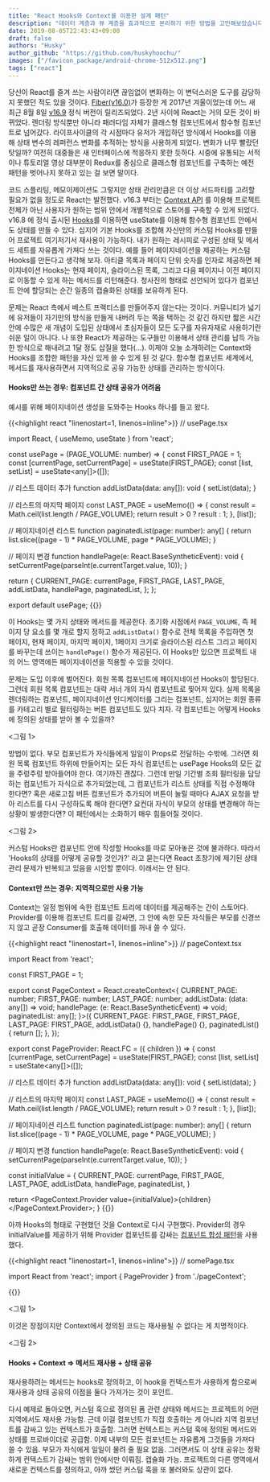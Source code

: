 ```yaml
---
title: "React Hooks와 Context를 이용한 설계 패턴"
description: "데이터 계층과 뷰 계층을 효과적으로 분리하기 위한 방법을 고민해보았습니다."
date: 2019-08-05T22:43:43+09:00
draft: false
authors: "Husky"
author_github: "https://github.com/huskyhoochu/"
images: ["/favicon_package/android-chrome-512x512.png"]
tags: ["react"]
---
```


당신이 React를 즐겨 쓰는 사람이라면 끊임없이 변화하는 이 변덕스러운 도구를 감당하지 못했던 적도 있을 것이다. <a href="https://tech.wanted.co.kr/frontend/2018/01/07/react-fiber.html" target="_blank" rel="noopener noreferrer">Fiber(v16.0)</a>가 등장한 게 2017년 겨울이었는데 어느 새 최근 8월 8일 <a href="https://github.com/facebook/react/releases/tag/v16.9.0" target="_blank" rel="noopener noreferrer">v16.9</a> 정식 버전이 릴리즈되었다. 2년 사이에 React는 거의 모든 것이 바뀌었다. 렌더링 방식뿐만 아니라 패러다임 자체가 클래스형 컴포넌트에서 함수형 컴포넌트로 넘어갔다. 라이프사이클의 각 시점마다 유저가 개입하던 방식에서 Hooks를 이용해 상태 변수의 레퍼런스 변화를 추적하는 방식을 사용하게 되었다. 변화가 너무 빨랐던 탓일까? 여전히 대중들은 새 인터페이스에 적응하지 못한 듯하다. 시중에 유통되는 서적이나 튜토리얼 영상 대부분이 Redux를 중심으로 클래스형 컴포넌트를 구축하는 예전 패턴을 벗어나지 못하고 있는 걸 보면 말이다.

코드 스플리팅, 메모이제이션도 그렇지만 상태 관리만큼은 더 이상 서드파티를 고려할 필요가 없을 정도로 React는 발전했다. v16.3 부터는 <a href="https://reactjs.org/blog/2018/03/29/react-v-16-3.html" target="_blank" rel="noopener noreferrer">Context API</a> 를 이용해 프로젝트 전체가 아닌 사용자가 원하는 범위 안에서 개별적으로 스토어를 구축할 수 있게 되었다. v16.8 에 정식 출시된 <a href="https://ko.reactjs.org/docs/hooks-intro.html" target="_blank" rel="noopener noreferrer">Hooks</a>를 이용하면 useState를 이용해 함수형 컴포넌트 안에서도 상태를 만들 수 있다. 심지어 기본 Hooks를 조합해 자신만의 커스텀 Hooks를 만들어 프로젝트 여기저기서 재사용이 가능하다. 내가 원하는 레시피로 구성된 상태 및 메서드 세트를 자유롭게 가져다 쓰는 것이다. 예를 들어 페이지네이션을 제공하는 커스텀 Hooks를 만든다고 생각해 보자. 아티클 목록과 페이지 단위 숫자를 인자로 제공하면 페이지네이션 Hooks는 현재 페이지, 슬라이스된 목록, 그리고 다음 페이지나 이전 페이지로 이동할 수 있게 하는 메서드를 리턴해준다. 청사진의 형태로 선언되어 있다가 컴포넌트 안에 할당되는 순간 일종의 캡슐화된 상태를 보유하게 된다.

문제는 React 측에서 베스트 프랙티스를 만들어주지 않는다는 것이다. 커뮤니티가 넓기에 유저들이 자기만의 방식을 만들게 내버려 두는 쪽을 택하는 것 같긴 하지만 짧은 시간 안에 수많은 새 개념이 도입된 상태에서 초심자들이 모든 도구를 자유자재로 사용하기란 쉬운 일이 아니다. 나 또한 React가 제공하는 도구들만 이용해서 상태 관리를 납득 가능한 방식으로 해내려고 1달 정도 삽질을 했다(...). 이제야 오늘 소개하려는 Context와 Hooks를 조합한 패턴을 자신 있게 쓸 수 있게 된 것 같다. 함수형 컴포넌트 세계에서, 메서드를 재사용하면서 지역적으로 공유 가능한 상태를 관리하는 방식이다.

#### Hooks만 쓰는 경우: 컴포넌트 간 상태 공유가 어려움

예시를 위해 페이지네이션 생성을 도와주는 Hooks 하나를 들고 왔다.

{{<highlight react "linenostart=1, linenos=inline">}}
// usePage.tsx

import React, { useMemo, useState } from 'react';

const usePage = (PAGE_VOLUME: number) => {
  const FIRST_PAGE = 1;
  const [currentPage, setCurrentPage] = useState<number>(FIRST_PAGE);
  const [list, setList] = useState<any[]>([]);

  // 리스트 데이터 추가
  function addListData(data: any[]): void {
    setList(data);
  }

  // 리스트의 마지막 페이지
  const LAST_PAGE = useMemo(() => {
    const result = Math.ceil(list.length / PAGE_VOLUME);
    return result > 0 ? result : 1;
  }, [list]);

  // 페이지네이션 리스트
  function paginatedList(page: number): any[] {
    return list.slice((page - 1) * PAGE_VOLUME, page * PAGE_VOLUME);
  }

  // 페이지 변경
  function handlePage(e: React.BaseSyntheticEvent): void {
    setCurrentPage(parseInt(e.currentTarget.value, 10));
  }

  return {
    CURRENT_PAGE: currentPage,
    FIRST_PAGE,
    LAST_PAGE,
    addListData,
    handlePage,
    paginatedList,
  };
};

export default usePage;
{{</highlight>}}

이 Hooks는 몇 가지 상태와 메서드를 제공한다. 초기화 시점에서 `PAGE_VOLUME`, 즉 페이지 당 요소를 몇 개로 할지 정하고 `addListData()` 함수로 전체 목록을 주입하면 첫 페이지, 현재 페이지, 마지막 페이지, 1페이지 크기로 슬라이스된 리스트 그리고 페이지를 바꾸는데 쓰이는 `handlePage()` 함수가 제공된다. 이 Hooks만 있으면 프로젝트 내의 어느 영역에든 페이지네이션을 적용할 수 있을 것이다. 

문제는 도입 이후에 벌어진다. 회원 목록 컴포넌트에 페이지네이션 Hooks이 할당된다. 그런데 회원 목록 컴포넌트는 대략 서너 개의 자식 컴포넌트로 찢어져 있다. 실제 목록을 렌더링하는 컴포넌트, 페이지네이션 인디케이터를 그리는 컴포넌트, 심지어는 회원 종류를 카테고리 별로 필터링하는 버튼 컴포넌트도 있다 치자. 각 컴포넌트는 어떻게 Hooks에 정의된 상태를 받아 볼 수 있을까?

<그림 1>

방법이 없다. 부모 컴포넌트가 자식들에게 일일이 Props로 전달하는 수밖에. 그러면 회원 목록 컴포넌트 하위에 만들어지는 모든 자식 컴포넌트는 usePage Hooks의 모든 값을 주렁주렁 받아들어야 한다. 여기까진 괜찮다. 그런데 만일 기간별 조회 필터링을 담당하는 컴포넌트가 자식으로 추가되었는데, 그 컴포넌트가 리스트 상태를 직접 수정해야 한다면? 혹은 새로고침 버튼 컴포넌트가 추가되어 버튼이 눌릴 때마다 AJAX 요청을 받아 리스트를 다시 구성하도록 해야 한다면? 요컨대 자식이 부모의 상태를 변경해야 하는 상황이 발생한다면? 이 패턴에서는 소화하기 매우 힘들어질 것이다.

<그림 2>

커스텀 Hooks란 컴포넌트 안에 작성할 Hooks를 따로 모아놓은 것에 불과하다. 따라서 'Hooks의 상태를 어떻게 공유할 것인가?' 라고 묻는다면 React 초창기에 제기된 상태 관리 문제가 반복되고 있음을 시인할 뿐이다. 이래서는 안 된다.

#### Context만 쓰는 경우: 지역적으로만 사용 가능

Context는 일정 범위에 속한 컴포넌트 트리에 데이터를 제공해주는 간이 스토어다. Provider를 이용해 컴포넌트 트리를 감싸면, 그 안에 속한 모든 자식들은 부모를 신경쓰지 않고 곧장 Consumer를 호출해 데이터를 꺼내 쓸 수 있다. 

{{<highlight react "linenostart=1, linenos=inline">}}
// pageContext.tsx

import React from 'react';

const FIRST_PAGE = 1;

export const PageContext = React.createContext<{
  CURRENT_PAGE: number;
  FIRST_PAGE: number;
  LAST_PAGE: number;
  addListData: (data: any[]) => void;
  handlePage: (e: React.BaseSyntheticEvent) => void;
  paginatedList: any[];
}>({
  CURRENT_PAGE: FIRST_PAGE,
  FIRST_PAGE,
  LAST_PAGE: FIRST_PAGE,
  addListData() {},
  handlePage() {},
  paginatedList() {
    return [];
  },
});

export const PageProvider: React.FC = ({ children }) => {
  const [currentPage, setCurrentPage] = useState<number>(FIRST_PAGE);
  const [list, setList] = useState<any[]>([]);

  // 리스트 데이터 추가
  function addListData(data: any[]): void {
    setList(data);
  }

  // 리스트의 마지막 페이지
  const LAST_PAGE = useMemo(() => {
    const result = Math.ceil(list.length / PAGE_VOLUME);
    return result > 0 ? result : 1;
  }, [list]);

  // 페이지네이션 리스트
  function paginatedList(page: number): any[] {
    return list.slice((page - 1) * PAGE_VOLUME, page * PAGE_VOLUME);
  }

  // 페이지 변경
  function handlePage(e: React.BaseSyntheticEvent): void {
    setCurrentPage(parseInt(e.currentTarget.value, 10));
  }

  const initialValue = {
    CURRENT_PAGE: currentPage,
    FIRST_PAGE,
    LAST_PAGE,
    addListData,
    handlePage,
    paginatedList,
  }

  return <PageContext.Provider value={initialValue}>{children}</PageContext.Provider>;
}
{{</highlight>}}

아까 Hooks의 형태로 구현했던 것을 Context로 다시 구현했다. Provider의 경우 initialValue를 제공하기 위해 Provider 컴포넌트를 감싸는 <a href="https://ko.reactjs.org/docs/composition-vs-inheritance.html" target="_blank" rel="noopener noreferrer">컴포넌트 합성 패턴</a>을 사용했다.

{{<highlight react "linenostart=1, linenos=inline">}}
// somePage.tsx

import React from 'react';
import { PageProvider } from './pageContext';


{{</highlight>}}

<그림 1>

이것은 장점이지만 Context에서 정의된 코드는 재사용될 수 없다는 게 치명적이다.


<그림 2>




#### Hooks + Context => 메서드 재사용 + 상태 공유

재사용하려는 메서드는 hooks로 정의하고, 이 hook을 컨텍스트가 사용하게 함으로써 재사용과 상태 공유의 이점을 둘다 가져가는 것이 포인트.

다시 예제로 돌아오면, 커스텀 훅으로 정의된 폼 관련 상태와 메서드는 프로젝트의 어떤 지역에서도 재사용 가능함. 근데 이걸 컴포넌트가 직접 호출하는 게 아니라 지역 컴포넌트를 감싸고 있는 컨텍스트가 호출함. 그러면 컨텍스트는 커스텀 훅에 정의된 메서드와 상태를 프로바이더로 공급함. 이제 내부의 모든 컴포넌트는 자유롭게 그것들을 가져다 쓸 수 있음. 부모가 자식에게 일일이 물려 줄 필요 없음. 그러면서도 이 상태 공유는 정확하게 컨텍스트가 감싸는 범위 안에서만 이뤄짐. 캡슐화 가능. 프로젝트의 다른 영역에서 새로운 컨텍스트를 정의하고, 아까 썼던 커스텀 훅을 또 불러와도 상관이 없다.

